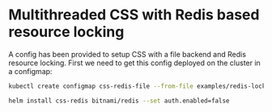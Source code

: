 # Multithreaded CSS with Redis based resource locking

A config has been provided to setup CSS with a file backend and Redis resource locking. First we need to get this config deployed on the cluster in a configmap:

```bash
kubectl create configmap css-redis-file --from-file examples/redis-locking/config.json
```

```bash
helm install css-redis bitnami/redis --set auth.enabled=false
```
